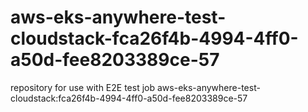 # aws-eks-anywhere-test-cloudstack-fca26f4b-4994-4ff0-a50d-fee8203389ce-57
repository for use with E2E test job aws-eks-anywhere-test-cloudstack:fca26f4b-4994-4ff0-a50d-fee8203389ce-57
